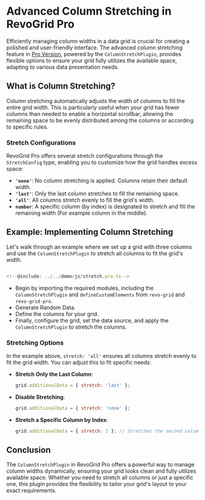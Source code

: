 # Advanced Column Stretching in RevoGrid Pro

Efficiently managing column widths in a data grid is crucial for creating a polished and user-friendly interface. The advanced column stretching feature in [Pro Version](../../pro), powered by the `ColumnStretchPlugin`, provides flexible options to ensure your grid fully utilizes the available space, adapting to various data presentation needs.

## What is Column Stretching?

Column stretching automatically adjusts the width of columns to fill the entire grid width. This is particularly useful when your grid has fewer columns than needed to enable a horizontal scrollbar, allowing the remaining space to be evenly distributed among the columns or according to specific rules.

### Stretch Configurations

RevoGrid Pro offers several stretch configurations through the `StretchConfig` type, enabling you to customize how the grid handles excess space:

- **`'none'`**: No column stretching is applied. Columns retain their default width.
- **`'last'`**: Only the last column stretches to fill the remaining space.
- **`'all'`**: All columns stretch evenly to fill the grid's width.
- **`number`**: A specific column (by index) is designated to stretch and fill the remaining width (For example column in the middle).

## Example: Implementing Column Stretching

Let's walk through an example where we set up a grid with three columns and use the `ColumnStretchPlugin` to stretch all columns to fit the grid's width.

```typescript

<!--@include: ../../demo/js/stretch.pro.ts-->

```

- Begin by importing the required modules, including the `ColumnStretchPlugin` and `defineCustomElements` from `revo-grid` and `revo-grid-pro`.
- Generate Random Data.
- Define the columns for your grid.
- Finally, configure the grid, set the data source, and apply the `ColumnStretchPlugin` to stretch the columns.

### Stretching Options

In the example above, `stretch: 'all'` ensures all columns stretch evenly to fit the grid width. You can adjust this to fit specific needs:

- **Stretch Only the Last Column**:
  ```javascript
  grid.additionalData = { stretch: 'last' };
  ```

- **Disable Stretching**:
  ```javascript
  grid.additionalData = { stretch: 'none' };
  ```

- **Stretch a Specific Column by Index**:
  ```javascript
  grid.additionalData = { stretch: 1 }; // Stretches the second column
  ```

## Conclusion

The `ColumnStretchPlugin` in RevoGrid Pro offers a powerful way to manage column widths dynamically, ensuring your grid looks clean and fully utilizes available space. Whether you need to stretch all columns or just a specific one, this plugin provides the flexibility to tailor your grid's layout to your exact requirements.

